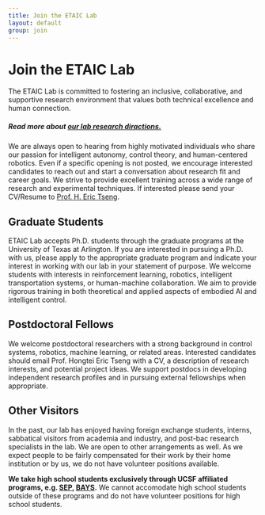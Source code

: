 ```yaml
---
title: Join the ETAIC Lab
layout: default
group: join
---
```


# Join the ETAIC Lab
The ETAIC Lab is committed to fostering an inclusive, collaborative, and supportive research environment that values both technical excellence and human connection.
##### Read more about [our lab research diractions.](/research/)

We are always open to hearing from highly motivated individuals who share our passion for intelligent autonomy, control theory, and human-centered robotics. Even if a specific opening is not posted, we encourage interested candidates to reach out and start a conversation about research fit and career goals. We strive to provide excellent training across a wide range of research and experimental techniques. If interested please send your CV/Resume to [Prof. H. Eric Tseng](/contact).


## Graduate Students

ETAIC Lab accepts Ph.D. students through the graduate programs at the University of Texas at Arlington. If you are interested in pursuing a Ph.D. with us, please apply to the appropriate graduate program and indicate your interest in working with our lab in your statement of purpose. We welcome students with interests in reinforcement learning, robotics, intelligent transportation systems, or human-machine collaboration. We aim to provide rigorous training in both theoretical and applied aspects of embodied AI and intelligent control.


## Postdoctoral Fellows

We welcome postdoctoral researchers with a strong background in control systems, robotics, machine learning, or related areas. Interested candidates should email Prof. Hongtei Eric Tseng with a CV, a description of research interests, and potential project ideas. We support postdocs in developing independent research profiles and in pursuing external fellowships when appropriate.

## Other Visitors

In the past, our lab has enjoyed having foreign exchange students, interns, sabbatical visitors from academia and industry, and post-bac research specialists in the lab.  We are open to other arrangements as well. As we expect people to be fairly compensated for their work by their home institution or by us, we do not have volunteer positions available. 

**We take high school students exclusively through UCSF affiliated programs, e.g. [SEP](http://sep.ucsf.edu/), [BAYS](https://pharm.ucsf.edu/bays).** We cannot accomodate high school students outside of these programs and do not have volunteer positions for high school students.
